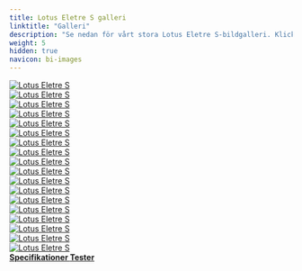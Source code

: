 ```yaml
---
title: Lotus Eletre S galleri
linktitle: "Galleri"
description: "Se nedan för vårt stora Lotus Eletre S-bildgalleri. Klicka på bilderna för högupplösta versioner."
weight: 5
hidden: true
navicon: bi-images
---
```

<!-- markdownlint-disable MD033 -->
<div class="row" id ="my-gallery">
	<div class="pswp-grid-item col-6 col-md-4">
		<a href="https://media.evkx.net/multimedia/models/lotus/eletre/eletre_s/chargport_1.jpg"
data-pswp-src="https://media.evkx.net/multimedia/models/lotus/eletre/eletre_s/chargport_1.jpg"
data-pswp-width="3000"
data-pswp-height="2001" 
target="_blank">
			<img src="https://media.evkx.net/multimedia/models/lotus/eletre/eletre_s/chargport_1_xst.jpg" alt="Lotus Eletre S" class="img-fluid img-thumbnail" />
		</a>
	</div>
	<div class="pswp-grid-item col-6 col-md-4">
		<a href="https://media.evkx.net/multimedia/models/lotus/eletre/eletre_s/exterior_1.jpg"
data-pswp-src="https://media.evkx.net/multimedia/models/lotus/eletre/eletre_s/exterior_1.jpg"
data-pswp-width="3000"
data-pswp-height="1790" 
target="_blank">
			<img src="https://media.evkx.net/multimedia/models/lotus/eletre/eletre_s/exterior_1_xst.jpg" alt="Lotus Eletre S" class="img-fluid img-thumbnail" />
		</a>
	</div>
	<div class="pswp-grid-item col-6 col-md-4">
		<a href="https://media.evkx.net/multimedia/models/lotus/eletre/eletre_s/exterior_2.jpg"
data-pswp-src="https://media.evkx.net/multimedia/models/lotus/eletre/eletre_s/exterior_2.jpg"
data-pswp-width="3000"
data-pswp-height="1450" 
target="_blank">
			<img src="https://media.evkx.net/multimedia/models/lotus/eletre/eletre_s/exterior_2_xst.jpg" alt="Lotus Eletre S" class="img-fluid img-thumbnail" />
		</a>
	</div>
	<div class="pswp-grid-item col-6 col-md-4">
		<a href="https://media.evkx.net/multimedia/models/lotus/eletre/eletre_s/exterior_3.jpg"
data-pswp-src="https://media.evkx.net/multimedia/models/lotus/eletre/eletre_s/exterior_3.jpg"
data-pswp-width="3000"
data-pswp-height="2000" 
target="_blank">
			<img src="https://media.evkx.net/multimedia/models/lotus/eletre/eletre_s/exterior_3_xst.jpg" alt="Lotus Eletre S" class="img-fluid img-thumbnail" />
		</a>
	</div>
	<div class="pswp-grid-item col-6 col-md-4">
		<a href="https://media.evkx.net/multimedia/models/lotus/eletre/eletre_s/exterior_4.jpg"
data-pswp-src="https://media.evkx.net/multimedia/models/lotus/eletre/eletre_s/exterior_4.jpg"
data-pswp-width="3000"
data-pswp-height="1711" 
target="_blank">
			<img src="https://media.evkx.net/multimedia/models/lotus/eletre/eletre_s/exterior_4_xst.jpg" alt="Lotus Eletre S" class="img-fluid img-thumbnail" />
		</a>
	</div>
	<div class="pswp-grid-item col-6 col-md-4">
		<a href="https://media.evkx.net/multimedia/models/lotus/eletre/eletre_s/frontseats_1.jpg"
data-pswp-src="https://media.evkx.net/multimedia/models/lotus/eletre/eletre_s/frontseats_1.jpg"
data-pswp-width="3000"
data-pswp-height="2000" 
target="_blank">
			<img src="https://media.evkx.net/multimedia/models/lotus/eletre/eletre_s/frontseats_1_xst.jpg" alt="Lotus Eletre S" class="img-fluid img-thumbnail" />
		</a>
	</div>
	<div class="pswp-grid-item col-6 col-md-4">
		<a href="https://media.evkx.net/multimedia/models/lotus/eletre/eletre_s/frontseats_2.jpg"
data-pswp-src="https://media.evkx.net/multimedia/models/lotus/eletre/eletre_s/frontseats_2.jpg"
data-pswp-width="3000"
data-pswp-height="1783" 
target="_blank">
			<img src="https://media.evkx.net/multimedia/models/lotus/eletre/eletre_s/frontseats_2_xst.jpg" alt="Lotus Eletre S" class="img-fluid img-thumbnail" />
		</a>
	</div>
	<div class="pswp-grid-item col-6 col-md-4">
		<a href="https://media.evkx.net/multimedia/models/lotus/eletre/eletre_s/headlights_1.jpg"
data-pswp-src="https://media.evkx.net/multimedia/models/lotus/eletre/eletre_s/headlights_1.jpg"
data-pswp-width="3000"
data-pswp-height="2000" 
target="_blank">
			<img src="https://media.evkx.net/multimedia/models/lotus/eletre/eletre_s/headlights_1_xst.jpg" alt="Lotus Eletre S" class="img-fluid img-thumbnail" />
		</a>
	</div>
	<div class="pswp-grid-item col-6 col-md-4">
		<a href="https://media.evkx.net/multimedia/models/lotus/eletre/eletre_s/interior_1.jpg"
data-pswp-src="https://media.evkx.net/multimedia/models/lotus/eletre/eletre_s/interior_1.jpg"
data-pswp-width="3000"
data-pswp-height="2001" 
target="_blank">
			<img src="https://media.evkx.net/multimedia/models/lotus/eletre/eletre_s/interior_1_xst.jpg" alt="Lotus Eletre S" class="img-fluid img-thumbnail" />
		</a>
	</div>
	<div class="pswp-grid-item col-6 col-md-4">
		<a href="https://media.evkx.net/multimedia/models/lotus/eletre/eletre_s/interior_2.jpg"
data-pswp-src="https://media.evkx.net/multimedia/models/lotus/eletre/eletre_s/interior_2.jpg"
data-pswp-width="3000"
data-pswp-height="2001" 
target="_blank">
			<img src="https://media.evkx.net/multimedia/models/lotus/eletre/eletre_s/interior_2_xst.jpg" alt="Lotus Eletre S" class="img-fluid img-thumbnail" />
		</a>
	</div>
	<div class="pswp-grid-item col-6 col-md-4">
		<a href="https://media.evkx.net/multimedia/models/lotus/eletre/eletre_s/interior_3.jpg"
data-pswp-src="https://media.evkx.net/multimedia/models/lotus/eletre/eletre_s/interior_3.jpg"
data-pswp-width="3000"
data-pswp-height="2001" 
target="_blank">
			<img src="https://media.evkx.net/multimedia/models/lotus/eletre/eletre_s/interior_3_xst.jpg" alt="Lotus Eletre S" class="img-fluid img-thumbnail" />
		</a>
	</div>
	<div class="pswp-grid-item col-6 col-md-4">
		<a href="https://media.evkx.net/multimedia/models/lotus/eletre/eletre_s/main_1.jpg"
data-pswp-src="https://media.evkx.net/multimedia/models/lotus/eletre/eletre_s/main_1.jpg"
data-pswp-width="3000"
data-pswp-height="1842" 
target="_blank">
			<img src="https://media.evkx.net/multimedia/models/lotus/eletre/eletre_s/main_1_xst.jpg" alt="Lotus Eletre S" class="img-fluid img-thumbnail" />
		</a>
	</div>
	<div class="pswp-grid-item col-6 col-md-4">
		<a href="https://media.evkx.net/multimedia/models/lotus/eletre/eletre_s/rearlights_1.jpg"
data-pswp-src="https://media.evkx.net/multimedia/models/lotus/eletre/eletre_s/rearlights_1.jpg"
data-pswp-width="3000"
data-pswp-height="2000" 
target="_blank">
			<img src="https://media.evkx.net/multimedia/models/lotus/eletre/eletre_s/rearlights_1_xst.jpg" alt="Lotus Eletre S" class="img-fluid img-thumbnail" />
		</a>
	</div>
	<div class="pswp-grid-item col-6 col-md-4">
		<a href="https://media.evkx.net/multimedia/models/lotus/eletre/eletre_s/screens_1.jpg"
data-pswp-src="https://media.evkx.net/multimedia/models/lotus/eletre/eletre_s/screens_1.jpg"
data-pswp-width="3000"
data-pswp-height="1919" 
target="_blank">
			<img src="https://media.evkx.net/multimedia/models/lotus/eletre/eletre_s/screens_1_xst.jpg" alt="Lotus Eletre S" class="img-fluid img-thumbnail" />
		</a>
	</div>
	<div class="pswp-grid-item col-6 col-md-4">
		<a href="https://media.evkx.net/multimedia/models/lotus/eletre/eletre_s/screens_2.jpg"
data-pswp-src="https://media.evkx.net/multimedia/models/lotus/eletre/eletre_s/screens_2.jpg"
data-pswp-width="3000"
data-pswp-height="1687" 
target="_blank">
			<img src="https://media.evkx.net/multimedia/models/lotus/eletre/eletre_s/screens_2_xst.jpg" alt="Lotus Eletre S" class="img-fluid img-thumbnail" />
		</a>
	</div>
	<div class="pswp-grid-item col-6 col-md-4">
		<a href="https://media.evkx.net/multimedia/models/lotus/eletre/eletre_s/secondrowseats_1.jpg"
data-pswp-src="https://media.evkx.net/multimedia/models/lotus/eletre/eletre_s/secondrowseats_1.jpg"
data-pswp-width="3000"
data-pswp-height="2000" 
target="_blank">
			<img src="https://media.evkx.net/multimedia/models/lotus/eletre/eletre_s/secondrowseats_1_xst.jpg" alt="Lotus Eletre S" class="img-fluid img-thumbnail" />
		</a>
	</div>
	<div class="pswp-grid-item col-6 col-md-4">
		<a href="https://media.evkx.net/multimedia/models/lotus/eletre/eletre_s/secondrowseats_2.jpg"
data-pswp-src="https://media.evkx.net/multimedia/models/lotus/eletre/eletre_s/secondrowseats_2.jpg"
data-pswp-width="3000"
data-pswp-height="1856" 
target="_blank">
			<img src="https://media.evkx.net/multimedia/models/lotus/eletre/eletre_s/secondrowseats_2_xst.jpg" alt="Lotus Eletre S" class="img-fluid img-thumbnail" />
		</a>
	</div>
	<div class="pswp-grid-item col-6 col-md-4">
		<a href="https://media.evkx.net/multimedia/models/lotus/eletre/eletre_s/trunk_1.jpg"
data-pswp-src="https://media.evkx.net/multimedia/models/lotus/eletre/eletre_s/trunk_1.jpg"
data-pswp-width="3000"
data-pswp-height="1687" 
target="_blank">
			<img src="https://media.evkx.net/multimedia/models/lotus/eletre/eletre_s/trunk_1_xst.jpg" alt="Lotus Eletre S" class="img-fluid img-thumbnail" />
		</a>
	</div>
</div>
<script type="module">
  import PhotoSwipeLightbox from '/js/photoswipe-lightbox.esm.js';
    const lightbox = new PhotoSwipeLightbox({
       gallery: '#my-gallery',
        children: 'a',
        pswpModule: () => import('/js/photoswipe.esm.js')
    });
lightbox.init();
</script>
<div class="mt-3 mb-3">
<a href="../specifications/" class="text-decoration-none text-black">
<strong><i class="bi-arrow-left"></i> Specifikationer </strong>
</a>
<a href="../reviews/" class="text-decoration-none text-black float-end">
<strong>Tester <i class="bi-arrow-right"></i></strong>
</a>
</div>
